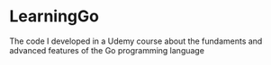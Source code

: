 # LearningGo
The code I developed in a Udemy course about the fundaments and advanced features of the Go programming language
